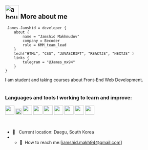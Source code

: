 <!-- ![Kostya Tskhovrebov Banner](https://raw.github.com/terrakok/terrakok/master/github.png) -->

## <img width="45" alt="about" src="https://raw.github.com/terrakok/terrakok/master/about.png"> More about me
```Jamshidbek
 James-Jamshid = developer {
    about {
        name = "Jamshid Makhmudov"
        company = Becoder
        role = KMM_team_lead
    }
    tech("HTML", "CSS", "JAVASCRIPT", "REACTJS", "NEXTJS" )
    links {
        telegram = "@James_mx94"
    }
}
```



I am student and taking courses about Front-End Web Development. <br/>
<br />

### Languages and tools I working to learn and improve:

<code><img src="https://www.freepnglogos.com/uploads/html5-logo-png/html5-logo-html-logo-10.png" width="30px"></code>
<code><img src="https://batflat.org/themes/default/img/css-logo.png" width="20px"></code>
<code><img src="https://sass-lang.com/assets/img/styleguide/white-e44bed0d.png" width="30px"></code>
<code><img src="https://brandslogos.com/wp-content/uploads/images/large/javascript-logo-black-and-white.png" width="30px"></code>
<code><img src="https://cdn.freebiesupply.com/logos/large/2x/react-1-logo-black-and-white.png" width="30px"></code>
<code><img src="https://cdn.freebiesupply.com/logos/large/2x/redux-logo-black-and-white.png" width="30px"></code>
<code><img src="https://cdn.freebiesupply.com/logos/large/2x/material-ui-logo-black-and-white.png" width="30px"></code>
<code><img src="https://ui-lib.com/blog/wp-content/uploads/2021/12/nextjs-boilerplate-logo.png" width="30px"></code>
<code><img src="https://cdn.freebiesupply.com/logos/large/2x/graphql-logo-black-and-white.png" width="30px"></code>

<br />

- 📍 &nbsp; Current location: Daegu, South Korea
- - 📨&nbsp; How to reach me:[jamshid.makh94@gmail.com]
